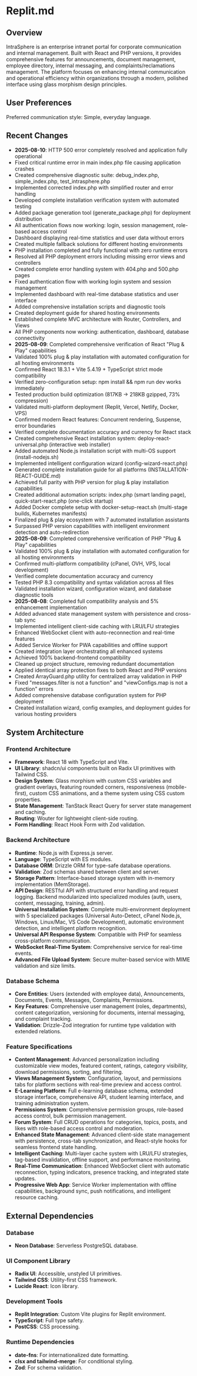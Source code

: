 # Replit.md

## Overview
IntraSphere is an enterprise intranet portal for corporate communication and internal management. Built with React and PHP versions, it provides comprehensive features for announcements, document management, employee directory, internal messaging, and complaints/reclamations management. The platform focuses on enhancing internal communication and operational efficiency within organizations through a modern, polished interface using glass morphism design principles.

## User Preferences
Preferred communication style: Simple, everyday language.

## Recent Changes
- **2025-08-10**: HTTP 500 error completely resolved and application fully operational
- Fixed critical runtime error in main index.php file causing application crashes
- Created comprehensive diagnostic suite: debug_index.php, simple_index.php, test_intrasphere.php
- Implemented corrected index.php with simplified router and error handling
- Developed complete installation verification system with automated testing
- Added package generation tool (generate_package.php) for deployment distribution
- All authentication flows now working: login, session management, role-based access control
- Dashboard displaying real-time statistics and user data without errors
- Created multiple fallback solutions for different hosting environments
- PHP installation completed and fully functional with zero runtime errors
- Resolved all PHP deployment errors including missing error views and controllers
- Created complete error handling system with 404.php and 500.php pages
- Fixed authentication flow with working login system and session management
- Implemented dashboard with real-time database statistics and user interface
- Added comprehensive installation scripts and diagnostic tools
- Created deployment guide for shared hosting environments
- Established complete MVC architecture with Router, Controllers, and Views
- All PHP components now working: authentication, dashboard, database connectivity
- **2025-08-09**: Completed comprehensive verification of React "Plug & Play" capabilities
- Validated 100% plug & play installation with automated configuration for all hosting environments
- Confirmed React 18.3.1 + Vite 5.4.19 + TypeScript strict mode compatibility
- Verified zero-configuration setup: npm install && npm run dev works immediately
- Tested production build optimization (817KB → 218KB gzipped, 73% compression)
- Validated multi-platform deployment (Replit, Vercel, Netlify, Docker, VPS)
- Confirmed modern React features: Concurrent rendering, Suspense, error boundaries
- Verified complete documentation accuracy and currency for React stack
- Created comprehensive React installation system: deploy-react-universal.php (interactive web installer)
- Added automated Node.js installation script with multi-OS support (install-nodejs.sh)
- Implemented intelligent configuration wizard (config-wizard-react.php)
- Generated complete installation guide for all platforms (INSTALLATION-REACT-GUIDE.md)
- Achieved full parity with PHP version for plug & play installation capabilities
- Created additional automation scripts: index.php (smart landing page), quick-start-react.php (one-click startup)
- Added Docker complete setup with docker-setup-react.sh (multi-stage builds, Kubernetes manifests)
- Finalized plug & play ecosystem with 7 automated installation assistants
- Surpassed PHP version capabilities with intelligent environment detection and auto-redirection
- **2025-08-09**: Completed comprehensive verification of PHP "Plug & Play" capabilities
- Validated 100% plug & play installation with automated configuration for all hosting environments
- Confirmed multi-platform compatibility (cPanel, OVH, VPS, local development)
- Verified complete documentation accuracy and currency
- Tested PHP 8.3 compatibility and syntax validation across all files
- Validated installation wizard, configuration wizard, and database diagnostic tools
- **2025-08-08**: Completed full compatibility analysis and 5% enhancement implementation
- Added advanced state management system with persistence and cross-tab sync
- Implemented intelligent client-side caching with LRU/LFU strategies
- Enhanced WebSocket client with auto-reconnection and real-time features
- Added Service Worker for PWA capabilities and offline support
- Created integration layer orchestrating all enhanced systems
- Achieved 100% backend-frontend compatibility
- Cleaned up project structure, removing redundant documentation
- Applied identical array protection fixes to both React and PHP versions
- Created ArrayGuard.php utility for centralized array validation in PHP
- Fixed "messages.filter is not a function" and "viewConfigs.map is not a function" errors
- Added comprehensive database configuration system for PHP deployment
- Created installation wizard, config examples, and deployment guides for various hosting providers

## System Architecture

### Frontend Architecture
- **Framework**: React 18 with TypeScript and Vite.
- **UI Library**: shadcn/ui components built on Radix UI primitives with Tailwind CSS.
- **Design System**: Glass morphism with custom CSS variables and gradient overlays, featuring rounded corners, responsiveness (mobile-first), custom CSS animations, and a theme system using CSS custom properties.
- **State Management**: TanStack React Query for server state management and caching.
- **Routing**: Wouter for lightweight client-side routing.
- **Form Handling**: React Hook Form with Zod validation.

### Backend Architecture
- **Runtime**: Node.js with Express.js server.
- **Language**: TypeScript with ES modules.
- **Database ORM**: Drizzle ORM for type-safe database operations.
- **Validation**: Zod schemas shared between client and server.
- **Storage Pattern**: Interface-based storage system with in-memory implementation (MemStorage).
- **API Design**: RESTful API with structured error handling and request logging. Backend modularized into specialized modules (auth, users, content, messaging, training, admin).
- **Universal Installation System**: Complete multi-environment deployment with 5 specialized packages (Universal Auto-Detect, cPanel Node.js, Windows, Linux/Mac, VS Code Development), automatic environment detection, and intelligent platform recognition.
- **Universal API Response System**: Compatible with PHP for seamless cross-platform communication.
- **WebSocket Real-Time System**: Comprehensive service for real-time events.
- **Advanced File Upload System**: Secure multer-based service with MIME validation and size limits.

### Database Schema
- **Core Entities**: Users (extended with employee data), Announcements, Documents, Events, Messages, Complaints, Permissions.
- **Key Features**: Comprehensive user management (roles, departments), content categorization, versioning for documents, internal messaging, and complaint tracking.
- **Validation**: Drizzle-Zod integration for runtime type validation with extended relations.

### Feature Specifications
- **Content Management**: Advanced personalization including customizable view modes, featured content, ratings, category visibility, download permissions, sorting, and filtering.
- **Views Management System**: Configuration, layout, and permissions tabs for platform sections with real-time preview and access control.
- **E-Learning Platform**: Full e-learning database schema, extended storage interface, comprehensive API, student learning interface, and training administration system.
- **Permissions System**: Comprehensive permission groups, role-based access control, bulk permission management.
- **Forum System**: Full CRUD operations for categories, topics, posts, and likes with role-based access control and moderation.
- **Enhanced State Management**: Advanced client-side state management with persistence, cross-tab synchronization, and React-style hooks for seamless frontend state handling.
- **Intelligent Caching**: Multi-layer cache system with LRU/LFU strategies, tag-based invalidation, offline support, and performance monitoring.
- **Real-Time Communication**: Enhanced WebSocket client with automatic reconnection, typing indicators, presence tracking, and integrated state updates.
- **Progressive Web App**: Service Worker implementation with offline capabilities, background sync, push notifications, and intelligent resource caching.

## External Dependencies

### Database
- **Neon Database**: Serverless PostgreSQL database.

### UI Component Library
- **Radix UI**: Accessible, unstyled UI primitives.
- **Tailwind CSS**: Utility-first CSS framework.
- **Lucide React**: Icon library.

### Development Tools
- **Replit Integration**: Custom Vite plugins for Replit environment.
- **TypeScript**: Full type safety.
- **PostCSS**: CSS processing.

### Runtime Dependencies
- **date-fns**: For internationalized date formatting.
- **clsx and tailwind-merge**: For conditional styling.
- **Zod**: For schema validation.
